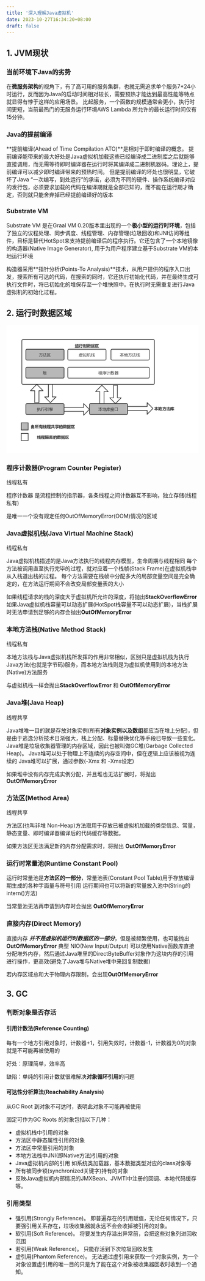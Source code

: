 ```yaml
---
title: '深入理解Java虚拟机'
date: 2023-10-27T16:34:20+08:00
draft: false
---
```


## 1. JVM现状

### 当前环境下Java的劣势

在**微服务架构**的视角下，有了高可用的服务集群，也就无需追求单个服务7*24小时运行，反而因为Java的启动时间相对较长，需要预热才能达到最高性能等特点就显得有悖于这样的应用场景。
比起服务，一个函数的规模通常会更小，执行时间更短，当前最热门的无服务运行环境AWS Lambda 所允许的最长运行时间仅有15分钟。

### Java的提前编译

**提前编译(Ahead of Time Compilation ATO)**是相对于即时编译的概念。
提前编译能带来的最大好处是Java虚拟机加载这些已经编译成二进制库之后就能够直接调用，而无需等待即时编译器在运行时将其编译成二进制机器码。理论上，提前编译可以减少即时编译带来的预热时间。
但是提前编译的坏处也很明显，它破坏了Java “一次编写，到处运行”的承诺，必须为不同的硬件、操作系统编译对应的发行包，必须要求加载的代码在编译期就是全部已知的，而不能在运行期才确定，否则就只能舍弃掉已经提前编译好的版本

### Substrate VM
Substrate VM 是在Graal VM 0.20版本里出现的一个**极小型的运行时环境**，包括了独立的议程处理、同步调度、线程管理、内存管理(垃圾回收)和JNI访问等组件，目标是替代HotSpot来支持提前编译后的程序执行。它还包含了一个本地镜像的构造器(Native Image Generator), 用于为用户程序建立基于Substrate VM的本地运行环境

构造器采用**指针分析(Points-To Analysis)**技术，从用户提供的程序入口出发，搜索所有可达的代码，在搜索的同时，它还执行初始化代码，并在最终生成可执行文件时，将已初始化的堆保存至一个堆快照中。在执行时无需重复进行Java虚拟机的初始化过程。


## 2. 运行时数据区域

![Java虚拟机运行时数据区](./img/运行时数据区.png)

### 程序计数器(Program Counter Pegister)
线程私有

程序计数器 是流程控制的指示器，各条线程之间计数器互不影响，独立存储(线程私有)

是唯一一个没有规定任何OutOfMemoryError(OOM)情况的区域


### Java虚拟机栈(Java Virtual Machine Stack)
线程私有

Java虚拟机栈描述的是Java方法执行的线程内存模型，生命周期与线程相同
每个方法被调用直至执行完毕的过程，就对应着一个栈帧(Stack Frame)在虚拟机栈中从入栈道出栈的过程。
每个方法需要在栈帧中分配多大的局部变量空间是完全确定的，在方法运行期间不会改变局部变量表的大小

如果线程请求的栈的深度大于虚拟机所允许的深度，将抛出**StackOverflowError**
如果Java虚拟机栈容量可以动态扩展(HotSpot栈容量不可以动态扩展)，当栈扩展时无法申请到足够的内存会抛出**OutOfMemoryError**

### 本地方法栈(Native Method Stack)
线程私有

本地方法栈与Java虚拟机栈所发挥的作用非常相似，区别只是虚拟机栈为执行Java方法(也就是字节码)服务，而本地方法栈则是为虚拟机使用到的本地方法(Native)方法服务

与虚拟机栈一样会抛出**StackOverflowError** 和 **OutOfMemoryError**

### Java堆(Java Heap)
线程共享

Java堆唯一目的就是存放对象实例(所有**对象实例以及数组**都应当在堆上分配)，但是由于逃逸分析技术日渐强大，栈上分配、标量替换优化等手段已导致一些变化。
Java堆是垃圾收集器管理的内存区域，因此也被叫做GC堆(Garbage Collected Heap)。
Java堆可以处于物理上不连续的内存空间中，但在逻辑上应该被视为连续的
Java堆可以扩展，通过参数(-Xmx 和 -Xms设定)

如果堆中没有内存完成实例分配，并且堆也无法扩展时，将抛出 **OutOfMemoryError**

### 方法区(Method Area)
线程共享

方法区(也叫非堆 Non-Heap)方法取用于存放已被虚拟机加载的类型信息、常量，静态变量、即时编译器编译后的代码缓存等数据。

如果方法区无法满足新的内存分配需求时，将抛出 **OutOfMemoryError**

### 运行时常量池(Runtime Constant Pool)

运行时常量池是**方法区的一部分**，常量池表(Constant Pool Table)用于存放编译期生成的各种字面量与符号引用
运行期间也可以将新的常量放入池中(String的intern()方法)

当常量池无法再申请到内存时会抛出 **OutOfMemoryError**

### 直接内存(Direct Memory)

直接内存 ***并不是虚拟机运行时数据区的一部分***，但是被频繁使用，也可能抛出**OutOfMemoryError**
典型 NIO(New Input/Output) 可以使用Native函数库直接分配堆外内存，然后通过Java堆里的DirectByteBuffer对象作为这块内存的引用进行操作，更高效(避免了Java堆与Native堆中来回复制数据)

若内存区域总和大于物理内存限制，会出现**OutOfMemoryError**

## 3. GC

### 判断对象是否存活

#### 引用计数法(Reference Counting)
每有一个地方引用对象时，计数器+1，引用失效时，计数器-1，计数器为0的对象就是不可能再被使用的

好处：原理简单，效率高

缺陷：单纯的引用计数就很难解决**对象循环引用**的问题

#### 可达性分析算法(Reachability Analysis)
从GC Root 到对象不可达时，表明此对象不可能再被使用

固定可作为GC Roots 的对象包括以下几种：
- 虚拟机栈中引用的对象
- 方法区中静态属性引用的对象
- 方法区中常量引用的对象
- 本地方法栈中JNI(即Native方法)引用的对象
- Java虚拟机内部的引用 如系统类加载器，基本数据类型对应的class对象等
- 所有被同步锁(synchronized关键字)持有的对象
- 反映Java虚拟机内部情况的JMXBean、JVMTI中注册的回调、本地代码缓存等。


### 引用类型
- 强引用(Strongly Reference)。
    即普遍存在的引用赋值，无论任何情况下，只要强引用关系存在，垃圾收集器就永远不会会收掉被引用的对象。
- 软引用(Soft Reference)。
    将要发生内存溢出异常前，会把这些对象列进回收范围
- 若引用(Weak Reference)。
    只能存活到下次垃圾回收发生
- 虚引用(Phantom Reference)。
    无法通过虚引用来获取一个对象实例，为一个对象设置虚引用的唯一目的只是为了能在这个对象被收集器回收时收到一个通知。
